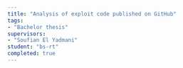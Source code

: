 ```yaml
---
title: "Analysis of exploit code published on GitHub"
tags: 
- "Bachelor thesis"
supervisors:
- "Soufian El Yadmani"
student: "bs-rt"
completed: true
---
```


